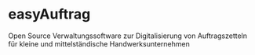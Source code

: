 # easyAuftrag
Open Source Verwaltungssoftware zur Digitalisierung von Auftragszetteln für kleine und mittelständische Handwerksunternehmen
